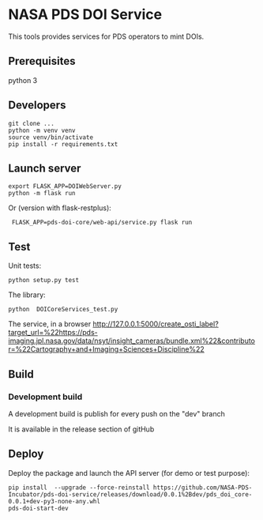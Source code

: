 # NASA PDS DOI Service
This tools provides services for PDS operators to mint DOIs.

## Prerequisites

python 3

## Developers

    git clone ...
    python -m venv venv
    source venv/bin/activate
    pip install -r requirements.txt
    
    
## Launch server

    export FLASK_APP=DOIWebServer.py
    python -m flask run
    
    
Or (version with flask-restplus):

     FLASK_APP=pds-doi-core/web-api/service.py flask run

## Test 

Unit tests:

    python setup.py test

The library:

    python  DOICoreServices_test.py

The service, in a browser http://127.0.0.1:5000/create_osti_label?target_url=%22https://pds-imaging.jpl.nasa.gov/data/nsyt/insight_cameras/bundle.xml%22&contributor=%22Cartography+and+Imaging+Sciences+Discipline%22


## Build

### Development build 

A development build is publish for every push on the "dev" branch

It is available in the release section of gitHub


## Deploy    

Deploy the package and launch the API server (for demo or test purpose):

    pip install  --upgrade --force-reinstall https://github.com/NASA-PDS-Incubator/pds-doi-service/releases/download/0.0.1%2Bdev/pds_doi_core-0.0.1+dev-py3-none-any.whl
    pds-doi-start-dev
    
    

   

